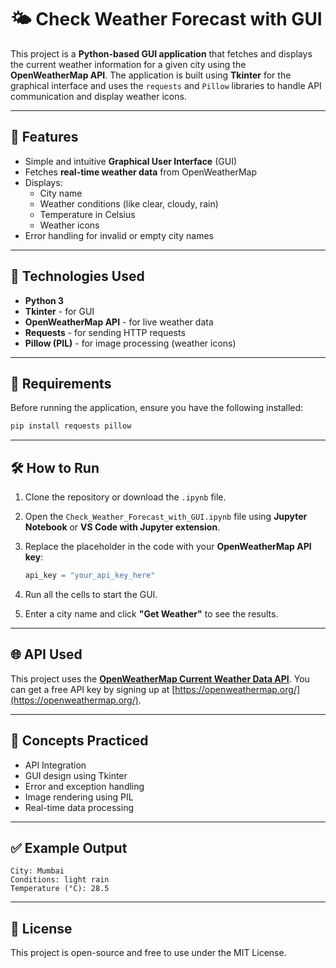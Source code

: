 
# 🌤️ Check Weather Forecast with GUI

This project is a **Python-based GUI application** that fetches and displays the current weather information for a given city using the **OpenWeatherMap API**. The application is built using **Tkinter** for the graphical interface and uses the `requests` and `Pillow` libraries to handle API communication and display weather icons.

---

## 📌 Features

- Simple and intuitive **Graphical User Interface** (GUI)
- Fetches **real-time weather data** from OpenWeatherMap
- Displays:
  - City name
  - Weather conditions (like clear, cloudy, rain)
  - Temperature in Celsius
  - Weather icons
- Error handling for invalid or empty city names

---

## 🚀 Technologies Used

- **Python 3**
- **Tkinter** - for GUI
- **OpenWeatherMap API** - for live weather data
- **Requests** - for sending HTTP requests
- **Pillow (PIL)** - for image processing (weather icons)

---

## 🧾 Requirements

Before running the application, ensure you have the following installed:

```bash
pip install requests pillow
```

---

## 🛠️ How to Run

1. Clone the repository or download the `.ipynb` file.
2. Open the `Check_Weather_Forecast_with_GUI.ipynb` file using **Jupyter Notebook** or **VS Code with Jupyter extension**.
3. Replace the placeholder in the code with your **OpenWeatherMap API key**:

   ```python
   api_key = "your_api_key_here"
   ```

4. Run all the cells to start the GUI.
5. Enter a city name and click **"Get Weather"** to see the results.



---

## 🌐 API Used

This project uses the **[OpenWeatherMap Current Weather Data API](https://openweathermap.org/current)**. You can get a free API key by signing up at [https://openweathermap.org/](https://openweathermap.org/).

---

## 🧠 Concepts Practiced

- API Integration
- GUI design using Tkinter
- Error and exception handling
- Image rendering using PIL
- Real-time data processing

---

## ✅ Example Output

```
City: Mumbai
Conditions: light rain
Temperature (°C): 28.5
```

---

## 📄 License

This project is open-source and free to use under the MIT License.
